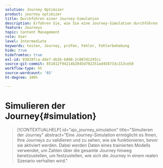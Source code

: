 ```yaml
---
solution: Journey Optimizer
product: journey optimizer
title: Durchführen einer Journey-Simulation
description: Erfahren Sie, wie Sie eine Journey-Simulation durchführen.
feature: Journeys
topic: Content Management
role: User
level: Intermediate
keywords: testen, Journey, prüfen, Fehler, Fehlerbehebung
hide: true
hidefromtoc: true
exl-id: 03828fca-dde7-4b3b-b890-2c007d1245cc
source-git-commit: 851812f94214b2045d792251ad458733c313ce58
workflow-type: ht
source-wordcount: '65'
ht-degree: 100%

---
```


# Simulieren der Journey{#simulation}

>[!CONTEXTUALHELP]
>id="ajo_journey_simulation"
>title="Simulieren der Journey"
>abstract="Eine Journey-Simulation ermöglicht es Ihnen, Ihre Journeys zu validieren und zu sehen, wie sie funktionieren, bevor sie aktiviert werden. Dabei werden Daten eines trainierten Modells verwendet, um Zahlen über die gesamte Journey hinweg bereitzustellen, um festzustellen, wie sich die Journey in einem realen Szenario verhalten wird."
